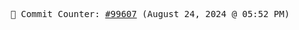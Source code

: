 <p align="center">
    <samp>
        📮 Commit Counter: <a href="https://github.com/Javascript-void0/Javascript-void0/commits/main">#99607</a> (August 24, 2024 @ 05:52 PM)
    </samp>
</p>